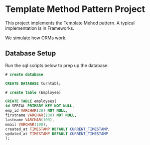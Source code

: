 # Template Method Pattern Project

This project implements the Template Mehod pattern. A typical implementation is in Frameworks. 

We simulate how ORMs work.



## Database Setup

Run the sql scripts below to prep up the database.

```sql
# create database

CREATE DATABASE turntabl;
```

```sql
# create table (Employee)

CREATE TABLE employees(
id SERIAL PRIMARY KEY NOT NULL,
emp_id VARCHAR(20) NOT NULL,
firstname VARCHAR(100) NOT NULL,
lastname VARCHAR(100),
email VARCHAR(100),
created_at TIMESTAMP DEFAULT CURRENT_TIMESTAMP,
updated_at TIMESTAMP DEFAULT CURRENT_TIMESTAMP
);
```

